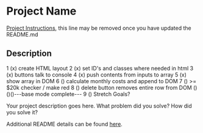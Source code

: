 # Project Name

[Project Instructions](./INSTRUCTIONS.md), this line may be removed once you have updated the README.md

## Description

1 (x) create HTML layout
2 (x) set ID's and classes where needed in html
3 (x) buttons talk to console
4 (x) push contents from inputs to array
5 (x) show array in DOM
6 () calculate monthly costs and append to DOM
7 () >= $20k checker / make red
8 () delete button removes entire row from DOM
()()()---base mode complete---
9 () Stretch Goals?

Your project description goes here. What problem did you solve? How did you solve it?

Additional README details can be found [here](https://github.com/PrimeAcademy/readme-template/blob/master/README.md).
